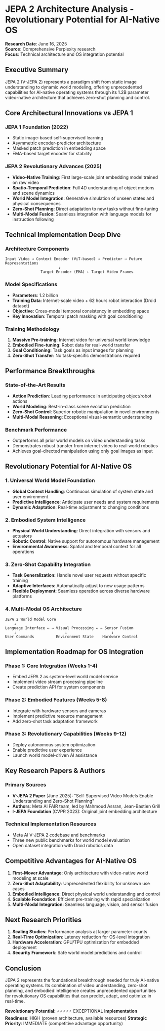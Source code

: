 # JEPA 2 Architecture Analysis - Revolutionary Potential for AI-Native OS

**Research Date**: June 16, 2025  
**Source**: Comprehensive Perplexity research  
**Focus**: Technical architecture and OS integration potential

## Executive Summary

JEPA 2 (V-JEPA 2) represents a paradigm shift from static image understanding to dynamic world modeling, offering unprecedented capabilities for AI-native operating systems through its 1.2B parameter video-native architecture that achieves zero-shot planning and control.

## Core Architectural Innovations vs JEPA 1

### JEPA 1 Foundation (2022)
- Static image-based self-supervised learning
- Asymmetric encoder-predictor architecture
- Masked patch prediction in embedding space
- EMA-based target encoder for stability

### JEPA 2 Revolutionary Advances (2025)
- **Video-Native Training**: First large-scale joint embedding model trained on raw video
- **Spatio-Temporal Prediction**: Full 4D understanding of object motions and scene dynamics
- **World Model Integration**: Generative simulation of unseen states and physical consequences
- **Zero-Shot Planning**: Direct adaptation to new tasks without fine-tuning
- **Multi-Modal Fusion**: Seamless integration with language models for instruction following

## Technical Implementation Deep Dive

### Architecture Components
```
Input Video → Context Encoder (ViT-based) → Predictor → Future Representations
                        ↓
                Target Encoder (EMA) ← Target Video Frames
```

### Model Specifications
- **Parameters**: 1.2 billion
- **Training Data**: Internet-scale video + 62 hours robot interaction (Droid dataset)
- **Objective**: Cross-modal temporal consistency in embedding space
- **Key Innovation**: Temporal patch masking with goal conditioning

### Training Methodology
1. **Massive Pre-training**: Internet video for universal world knowledge
2. **Embodied Fine-tuning**: Robot data for real-world transfer
3. **Goal Conditioning**: Task goals as input images for planning
4. **Zero-Shot Transfer**: No task-specific demonstrations required

## Performance Breakthroughs

### State-of-the-Art Results
- **Action Prediction**: Leading performance in anticipating object/robot actions
- **World Modeling**: Best-in-class scene evolution prediction
- **Zero-Shot Control**: Superior robotic manipulation in novel environments
- **Multi-Modal Reasoning**: Exceptional visual-semantic understanding

### Benchmark Performance
- Outperforms all prior world models on video understanding tasks
- Demonstrates robust transfer from internet video to real-world robotics
- Achieves goal-directed manipulation using only goal images as input

## Revolutionary Potential for AI-Native OS

### 1. Universal World Model Foundation
- **Global Context Handling**: Continuous simulation of system state and user environment
- **Predictive Intelligence**: Anticipate user needs and system requirements
- **Dynamic Adaptation**: Real-time adjustment to changing conditions

### 2. Embodied System Intelligence
- **Physical World Understanding**: Direct integration with sensors and actuators
- **Robotic Control**: Native support for autonomous hardware management
- **Environmental Awareness**: Spatial and temporal context for all operations

### 3. Zero-Shot Capability Integration
- **Task Generalization**: Handle novel user requests without specific training
- **Adaptive Interfaces**: Automatically adjust to new usage patterns
- **Flexible Deployment**: Seamless operation across diverse hardware platforms

### 4. Multi-Modal OS Architecture
```
JEPA 2 World Model Core
    ↓
Language Interface ← → Visual Processing ← → Sensor Fusion
    ↓                      ↓                    ↓
User Commands          Environment State    Hardware Control
```

## Implementation Roadmap for OS Integration

### Phase 1: Core Integration (Weeks 1-4)
- Embed JEPA 2 as system-level world model service
- Implement video stream processing pipeline
- Create prediction API for system components

### Phase 2: Embodied Features (Weeks 5-8)
- Integrate with hardware sensors and cameras
- Implement predictive resource management
- Add zero-shot task adaptation framework

### Phase 3: Revolutionary Capabilities (Weeks 9-12)
- Deploy autonomous system optimization
- Enable predictive user experience
- Launch world model-driven AI assistance

## Key Research Papers & Authors

### Primary Sources
- **V-JEPA 2 Paper** (June 2025): "Self-Supervised Video Models Enable Understanding and Zero-Shot Planning"
- **Authors**: Meta AI FAIR team, led by Mahmoud Assran, Jean-Bastien Grill
- **I-JEPA Foundation** (CVPR 2023): Original joint embedding architecture

### Technical Implementation Resources
- Meta AI V-JEPA 2 codebase and benchmarks
- Three new public benchmarks for world model evaluation
- Open dataset integration with Droid robotics data

## Competitive Advantages for AI-Native OS

1. **First-Mover Advantage**: Only architecture with video-native world modeling at scale
2. **Zero-Shot Adaptability**: Unprecedented flexibility for unknown use cases
3. **Embodied Intelligence**: Direct physical world understanding and control
4. **Scalable Foundation**: Efficient pre-training with rapid specialization
5. **Multi-Modal Integration**: Seamless language, vision, and sensor fusion

## Next Research Priorities

1. **Scaling Studies**: Performance analysis at larger parameter counts
2. **Real-Time Optimization**: Latency reduction for OS-level integration
3. **Hardware Acceleration**: GPU/TPU optimization for embedded deployment
4. **Security Framework**: Safe world model predictions and control

## Conclusion

JEPA 2 represents the foundational breakthrough needed for truly AI-native operating systems. Its combination of video understanding, zero-shot planning, and embodied intelligence creates unprecedented opportunities for revolutionary OS capabilities that can predict, adapt, and optimize in real-time.

**Revolutionary Potential**: ⭐⭐⭐⭐⭐ EXCEPTIONAL
**Implementation Readiness**: HIGH (proven architecture, available resources)
**Strategic Priority**: IMMEDIATE (competitive advantage opportunity)